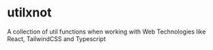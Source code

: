# utilxnot
A collection of util functions when working with Web Technologies like React, TailwindCSS and Typescript
